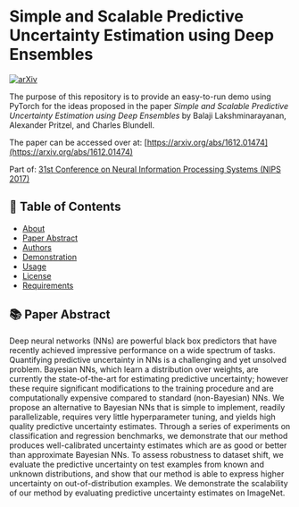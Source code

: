 # Simple and Scalable Predictive Uncertainty Estimation using Deep Ensembles

[![arXiv](http://img.shields.io/badge/arXiv-1612.01474-B31B1B.svg)](https://arxiv.org/abs/1612.01474)

The purpose of this repository is to provide an easy-to-run demo using PyTorch for the ideas proposed in the paper *Simple and Scalable Predictive Uncertainty Estimation using Deep Ensembles* by Balaji Lakshminarayanan, Alexander Pritzel, and Charles Blundell.

The paper can be accessed over at: [https://arxiv.org/abs/1612.01474](https://arxiv.org/abs/1612.01474)

Part of: [31st Conference on Neural Information Processing Systems (NIPS 2017)](https://papers.nips.cc/paper/2017/file/9ef2ed4b7fd2c810847ffa5fa85bce38-Paper.pdf)

## 📝 Table of Contents
- [About](#about)
- [Paper Abstract](#abstract)
- [Authors](#authors)
- [Demonstration](#demonstration)
- [Usage](#usage)
- [License](./LICENSE)
- [Requirements](./requirements.txt)

## 📚 Paper Abstract <a name = "abstract"></a>

Deep neural networks (NNs) are powerful black box predictors that have recently achieved impressive performance on a wide spectrum of tasks. Quantifying predictive uncertainty in NNs is a challenging and yet unsolved problem. Bayesian NNs, which learn a distribution over weights, are currently the state-of-the-art for estimating predictive uncertainty; however these require significant modifications to the training procedure and are computationally expensive compared to standard (non-Bayesian) NNs. We propose an alternative to Bayesian NNs that is simple to implement, readily parallelizable, requires very little hyperparameter tuning, and yields high quality predictive uncertainty estimates. Through a series of experiments on classification and regression benchmarks, we demonstrate that our method produces well-calibrated uncertainty estimates which are as good or better than approximate Bayesian NNs. To assess robustness to dataset shift, we evaluate the predictive uncertainty on test examples from known and unknown distributions, and show that our method is able to express higher uncertainty on out-of-distribution examples. We demonstrate the scalability of our method by evaluating predictive uncertainty estimates on ImageNet.